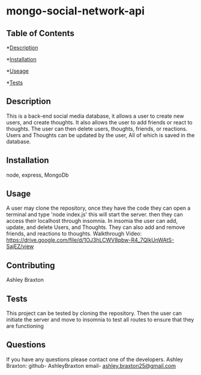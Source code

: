 # mongo-social-network-api

  ## Table of Contents
  *[Description](#description)

  *[Installation](#installation)

  *[Useage](#usage)

  *[Tests](#tests)


  ## Description
  This is a back-end social media database, it allows a user to create new users, and create thoughts. It also allows the user to add friends or react to thoughts. The user can then delete users, thoughts, friends, or reactions. Users and Thoughts can be updated by the user, All of which is saved in the database.

  ## Installation
  node, express, MongoDb

  ## Usage
  A user may clone the repository, once they have the code they can open a terminal and type 'node index.js' this will start the server. then they can access their localhost through insomnia. In insomia the user can add, update, and delete Users, and Thoughts. They can also add and remove friends, and reactions to thoughts.
  Walkthrough Video:
  https://drive.google.com/file/d/1OJ3hLCWV8pbw-R4_7QlkUnWAtS-SajEZ/view

  ## Contributing
  Ashley Braxton

  ## Tests
  This project can be tested by cloning the repository. Then the user can initiate the server and move to insomnia to test all routes to ensure that they are functioning

  ## Questions
  If you have any questions please contact one of the developers.
  Ashley Braxton: 
  github- AshleyBraxton
  email- ashley.braxton25@gmail.com